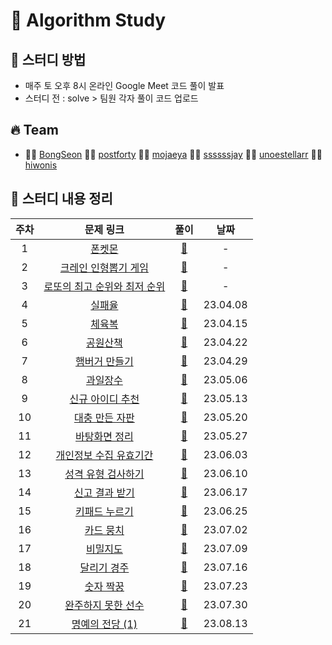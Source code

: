 # 🔆 Algorithm Study

## 📁 스터디 방법

- 매주 토 오후 8시 온라인 Google Meet 코드 풀이 발표
- 스터디 전 : solve > 팀원 각자 풀이 코드 업로드

## 🔥 Team

- 👨‍💻 [BongSeon](https://github.com/BongSeon) 👨‍💻 [postforty](https://github.com/postforty) 👨‍💻 [mojaeya](https://github.com/mojaeya) 👨‍💻 [ssssssjay](https://github.com/ssssssjay) 👨‍💻 [unoestellarr](https://github.com/unoestellarr) 👨‍💻 [hiwonis](https://github.com/hiwonis)

## 📌 스터디 내용 정리

| 주차 |                                            문제 링크                                            |                                                                풀이                                                                 |   날짜   |
| :--: | :---------------------------------------------------------------------------------------------: | :---------------------------------------------------------------------------------------------------------------------------------: | :------: |
|  1   |            [폰켓몬](https://school.programmers.co.kr/learn/courses/30/lessons/1845)             |                            [📁](https://github.com/mojaeya/algorithm-gaepum/tree/main/solve/0300_폰켓몬)                            |    -     |
|  2   |     [크레인 인형뽑기 게임](https://school.programmers.co.kr/learn/courses/30/lessons/64061)     |                   [📁](https://github.com/mojaeya/algorithm-gaepum/tree/main/solve/0400_크레인%20인형뽑기%20게임)                   |    -     |
|  3   | [로또의 최고 순위와 최저 순위](https://school.programmers.co.kr/learn/courses/30/lessons/77484) |           [📁](https://github.com/mojaeya/algorithm-gaepum/tree/main/solve/0300_로또의%20최고%20순위와%20최저%20순위%20)            |    -     |
|  4   |            [실패율](https://school.programmers.co.kr/learn/courses/30/lessons/42889)            |                            [📁](https://github.com/mojaeya/algorithm-gaepum/tree/main/solve/0408_실패율)                            | 23.04.08 |
|  5   |            [체육복](https://school.programmers.co.kr/learn/courses/30/lessons/42862)            |                            [📁](https://github.com/mojaeya/algorithm-gaepum/tree/main/solve/0415_체육복)                            | 23.04.15 |
|  6   |          [공원산책](https://school.programmers.co.kr/learn/courses/30/lessons/172928)           |                           [📁](https://github.com/mojaeya/algorithm-gaepum/tree/main/solve/0422_공원산책)                           | 23.04.22 |
|  7   |        [햄버거 만들기](https://school.programmers.co.kr/learn/courses/30/lessons/133502)        |                       [📁](https://github.com/mojaeya/algorithm-gaepum/tree/main/solve/0429_햄버거%20만들기)                        | 23.04.29 |
|  8   |          [과일장수](https://school.programmers.co.kr/learn/courses/30/lessons/135808)           |                           [📁](https://github.com/mojaeya/algorithm-gaepum/tree/main/solve/0506_과일장수)                           | 23.05.06 |
|  9   |       [신규 아이디 추천](https://school.programmers.co.kr/learn/courses/30/lessons/72410)       |                     [📁](https://github.com/mojaeya/algorithm-gaepum/tree/main/solve/0513_신규%20아이디%20추천)                     | 23.05.13 |
|  10  |       [대충 만든 자판](https://school.programmers.co.kr/learn/courses/30/lessons/160586)        |                      [📁](https://github.com/mojaeya/algorithm-gaepum/tree/main/solve/0520_대충%20만든%20자판)                      | 23.05.20 |
|  11  |        [바탕화면 정리](https://school.programmers.co.kr/learn/courses/30/lessons/161990)        |                       [📁](https://github.com/mojaeya/algorithm-gaepum/tree/main/solve/0527_바탕화면%20정리)                        | 23.05.27 |
|  12  |   [개인정보 수집 유효기간](https://school.programmers.co.kr/learn/courses/30/lessons/150370)    |                     [📁](https://github.com/mojaeya/algorithm-gaepum/tree/main/solve/0603_개인정보수집유효기간)                     | 23.06.03 |
|  13  |     [성격 유형 검사하기](https://school.programmers.co.kr/learn/courses/30/lessons/118666)      |                    [📁](https://github.com/mojaeya/algorithm-gaepum/tree/main/solve/0610_성격%20유형%20검사하기)                    | 23.06.10 |
|  14  |        [신고 결과 받기](https://school.programmers.co.kr/learn/courses/30/lessons/92334)        | [📁](https://github.com/mojaeya/algorithm-gaepum/tree/main/solve/0617_%EC%8B%A0%EA%B3%A0%20%EA%B2%B0%EA%B3%BC%20%EB%B0%9B%EA%B8%B0) | 23.06.17 |
|  15  |        [키패드 누르기](https://school.programmers.co.kr/learn/courses/30/lessons/67256)         |                    [📁](https://github.com/mojaeya/algorithm-gaepum/tree/main/solve/0625_키패드%20누르기/mojaya)                    | 23.06.25 |
|  16  |          [카드 뭉치](https://school.programmers.co.kr/learn/courses/30/lessons/159994)          |           [📁](https://github.com/mojaeya/algorithm-gaepum/tree/main/solve/0702_%EC%B9%B4%EB%93%9C%20%EB%AD%89%EC%B9%98)            | 23.07.02 |
|  17  |           [비밀지도](https://school.programmers.co.kr/learn/courses/30/lessons/17681)           |             [📁](https://github.com/mojaeya/algorithm-gaepum/tree/main/solve/0709_%EB%B9%84%EB%B0%80%EC%A7%80%EB%8F%84)             | 23.07.09 |
|  18  |         [달리기 경주](https://school.programmers.co.kr/learn/courses/30/lessons/178871)         |       [📁](https://github.com/mojaeya/algorithm-gaepum/tree/main/solve/0716_%EB%8B%AC%EB%A6%AC%EA%B8%B0%20%EA%B2%BD%EC%A3%BC)       | 23.07.16 |
|  19  |          [숫자 짝꿍](https://school.programmers.co.kr/learn/courses/30/lessons/131128)          |           [📁](https://github.com/mojaeya/algorithm-gaepum/tree/main/solve/0723_%EC%88%AB%EC%9E%90%20%EC%A7%9D%EA%BF%8D)            | 23.07.23 |
|  20  |      [완주하지 못한 선수](https://school.programmers.co.kr/learn/courses/30/lessons/42576)      |                    [📁](https://github.com/mojaeya/algorithm-gaepum/tree/main/solve/0730_완주하지%20못한%20선수)                    | 23.07.30 |
|  21  |      [명예의 전당 (1)](https://school.programmers.co.kr/learn/courses/30/lessons/138477)      |                    [📁](./solve/0813_명예의%20전당%20(1)/)                    | 23.08.13 |
